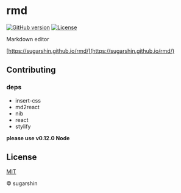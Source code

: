 # rmd

[![GitHub version](https://badge.fury.io/gh/sugarshin%2Frmd.svg)](http://badge.fury.io/gh/sugarshin%2Frmd) [![License](http://img.shields.io/:license-mit-blue.svg)](http://sugarshin.mit-license.org/)

Markdown editor

[https://sugarshin.github.io/rmd/](https://sugarshin.github.io/rmd/)

## Contributing

### deps

* insert-css
* md2react
* nib
* react
* stylify

**please use v0.12.0 Node**

## License

[MIT](http://sugarshin.mit-license.org/)

© sugarshin
